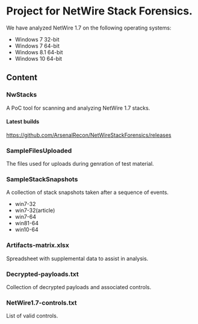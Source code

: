 # Project for NetWire Stack Forensics.

We have analyzed NetWire 1.7 on the following operating systems:
* Windows 7 32-bit
* Windows 7 64-bit
* Windows 8.1 64-bit
* Windows 10 64-bit

## Content

### NwStacks
A PoC tool for scanning and analyzing NetWire 1.7 stacks.

#### Latest builds
https://github.com/ArsenalRecon/NetWireStackForensics/releases

### SampleFilesUploaded
The files used for uploads during genration of test material.

### SampleStackSnapshots
A collection of stack snapshots taken after a sequence of events.
* win7-32
* win7-32(article)
* win7-64
* win81-64
* win10-64

### Artifacts-matrix.xlsx
Spreadsheet with supplemental data to assist in analysis.

### Decrypted-payloads.txt
Collection of decrypted payloads and associated controls.

### NetWire1.7-controls.txt
List of valid controls.

